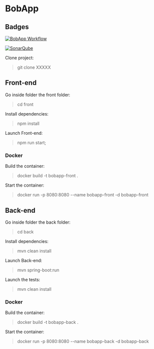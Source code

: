  
# BobApp

## Badges
[![BobApp Workflow](https://github.com/achmoye/Gerez-un-projet-collaboratif-en-int-grant-une-demarche-CI-CD/actions/workflows/bobapp-workflow.yml/badge.svg)](https://github.com/achmoye/Gerez-un-projet-collaboratif-en-int-grant-une-demarche-CI-CD/actions/workflows/bobapp-workflow.yml)

[![SonarQube](https://github.com/achmoye/Gerez-un-projet-collaboratif-en-int-grant-une-demarche-CI-CD/actions/workflows/SonarQube.yml/badge.svg)](https://github.com/achmoye/Gerez-un-projet-collaboratif-en-int-grant-une-demarche-CI-CD/actions/workflows/SonarQube.yml)

Clone project:

> git clone XXXXX

## Front-end 

Go inside folder the front folder:

> cd front

Install dependencies:

> npm install

Launch Front-end:

> npm run start;

### Docker

Build the container:

> docker build -t bobapp-front .  

Start the container:

> docker run -p 8080:8080 --name bobapp-front -d bobapp-front

## Back-end

Go inside folder the back folder:

> cd back

Install dependencies:

> mvn clean install

Launch Back-end:

>  mvn spring-boot:run

Launch the tests:

> mvn clean install

### Docker

Build the container:

> docker build -t bobapp-back .  

Start the container:

> docker run -p 8080:8080 --name bobapp-back -d bobapp-back

